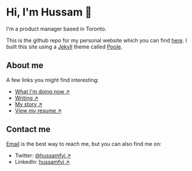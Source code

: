 # Hi, I'm Hussam 👋

I'm a product manager based in Toronto.

This is the github repo for my personal website which you can find [here](https://hussam.fyi/). I built this site using a [Jekyll](http://jekyllrb.com) theme called [Poole](https://demo.getpoole.com).

## About me

A few links you might find interesting:

* [What I'm doing now ↗](/now)
* [Writing ↗](/writing)
* [My story ↗](/my-story)
* [View my resume ↗](/resume.pdf)

## Contact me

[Email](mailto:h@zaghal.ca) is the best way to reach me, but you can also find me on:

* Twitter: [@hussamfyi ↗](https://www.twitter.com/hussamfyi)
* LinkedIn: [hussamfyi ↗](https://www.linkedin.com/in/hussamfyi)
